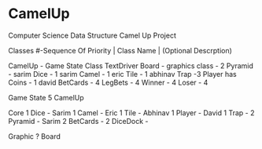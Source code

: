 # CamelUp
Computer Science Data Structure Camel Up Project

Classes
#-Sequence Of Priority | Class Name | (Optional Descrption)

CamelUp - Game State Class
TextDriver
Board - graphics class - 2
Pyramid - sarim
Dice - 1 sarim
Camel - 1 eric 
Tile - 1 abhinav
Trap -3
Player has Coins - 1 david
BetCards - 4
LegBets - 4
Winner - 4
Loser - 4


Game State
	5 CamelUp

Core
	1 Dice			-	Sarim
	1 Camel			-	Eric
	1 Tile			-	Abhinav
	1 Player		- 	David
	1 Trap			- 
	2 Pyramid		-	Sarim
	2 BetCards		- 
	2 DiceDock 		-

Graphic
	? Board 
